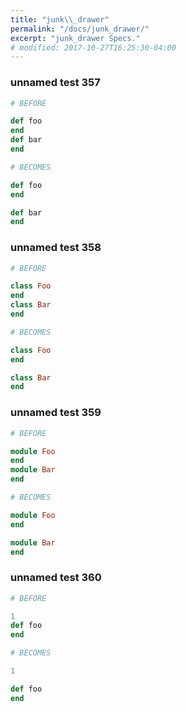 ```yaml
---
title: "junk\\_drawer"
permalink: "/docs/junk_drawer/"
excerpt: "junk_drawer Specs."
# modified: 2017-10-27T16:25:30-04:00
---
```

### unnamed test 357
```ruby
# BEFORE

def foo
end
def bar
end

```
```ruby
# BECOMES

def foo
end

def bar
end

```
### unnamed test 358
```ruby
# BEFORE

class Foo
end
class Bar
end

```
```ruby
# BECOMES

class Foo
end

class Bar
end

```
### unnamed test 359
```ruby
# BEFORE

module Foo
end
module Bar
end

```
```ruby
# BECOMES

module Foo
end

module Bar
end

```
### unnamed test 360
```ruby
# BEFORE

1
def foo
end

```
```ruby
# BECOMES

1

def foo
end
```
